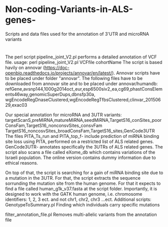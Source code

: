 # Non-coding-Variants-in-ALS-genes-
Scripts and data files used for the annotation of 3'UTR and microRNA variants

#
The perl script pipeline_joint_V2.pl performs a detailed annotation of VCF file.
usage:
perl pipeline_joint_V2.pl VCFfile cohortName
The script is based havily on annovar (https://doc-openbio.readthedocs.io/projects/annovar/en/latest/). Annovar scripts have to be placed under folder "annovar".
The following files have to be downloaded from annovar site and to be placed under annovar/humandb:
refGene,avsnp144,1000g2014oct_eur,esp6500siv2_ea,cg69,phastConsElements46way,genomicSuperDups,dbnsfp30a,
wgEncodeRegDnaseClustered,wgEncodeRegTfbsClustered,clinvar_20150629,exac03

Our special annotation for microRNA and 3UTR variants: 
targetScanS,preMiRNA,matureMiRNA,seedMiRNA,TargetS16_conSites_poorConsFam,TargetS16_nonconsvSites_consvFam
TargetS16_noncosvSites_broadConsFam,TargetS16_sites,GenCode3UTR
The files PITA_Ts_run and PITA_top_f- include prediction of miRNA binding site loss using PITA, performed on a restricted list of ALS related genes.
GenCode3UTR- annotates specifically the 3UTRs of ALS related genes.
The script also scans a file called eXome_db which contains variations of the Israeli population. The online version contains dummy information due to ethical reasons.

On top of that, the script is searching for a gain of miRNA binding site due to a mutation in the 3UTR.
For that, the script extracts the sequence sorrunding the mutation site from the human genome. For that it expects to find a file called human_g1k_v37.fasta at the script folder. Importantly, it is designed to work with the GATK human genome, i.e.  chromosome identifiers: 1, 2, 3 ect. and not chr1, chr2, chr3 ...ect.
Additional scripts:
GenotypeToSummary.pl
Finding which individuals carry specific mutations

filter_annotation_file.pl
Removes multi-allelic variants from the annotation file
